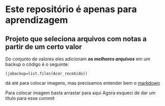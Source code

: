 # Este repositório é apenas para aprendizagem
## Projeto que seleciona arquivos com notas a partir de um certo valor

Do conjunto de valores eles adicionam ***os melhores arquivos*** em um backup
o código é o seguinte:
```
(jabackup=list.files(Acer_recebido))
```

dá até para colocar imagens, mas precisamos entender bem o [markdown](https://wordpress.com/support/markdown-quick-reference/)

Para colocar imagem basta arrastar para aqui
Agora esqueci de dar um título para esse commit
